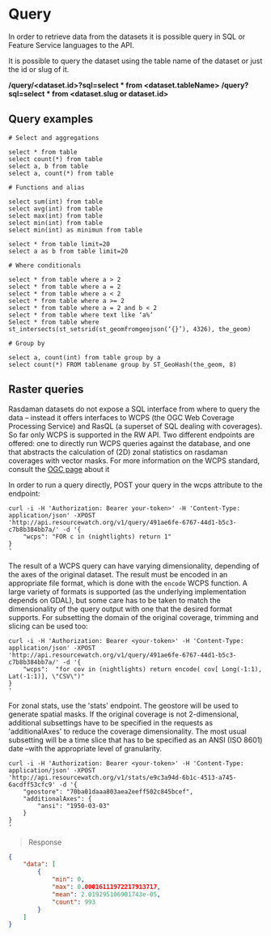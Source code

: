 # Query

In order to retrieve data from the datasets it is possible query in SQL or Feature Service languages to the API.

It is possible to query the dataset using the table name of the dataset or just the id or slug of it.

**/query/<dataset.id>?sql=select * from <dataset.tableName>**
**/query?sql=select * from <dataset.slug or dataset.id>**

## Query examples

```
# Select and aggregations

select * from table
select count(*) from table
select a, b from table
select a, count(*) from table

# Functions and alias

select sum(int) from table
select avg(int) from table
select max(int) from table
select min(int) from table
select min(int) as minimun from table

select * from table limit=20
select a as b from table limit=20

# Where conditionals

select * from table where a > 2
select * from table where a = 2
select * from table where a < 2
select * from table where a >= 2
select * from table where a = 2 and b < 2
select * from table where text like ‘a%’
Select * from table where st_intersects(st_setsrid(st_geomfromgeojson(‘{}’), 4326), the_geom)

# Group by

select a, count(int) from table group by a
select count(*) FROM tablename group by ST_GeoHash(the_geom, 8)

```

## Raster queries

Rasdaman datasets do not expose a SQL interface from where to query the data – instead it offers interfaces to WCPS (the OGC Web Coverage Processing Service) and RasQL (a superset of SQL dealing with coverages). So far only WCPS is supported in the RW API. Two different endpoints are offered: one to directly run WCPS queries against the database, and one that abstracts the calculation of (2D) zonal statistics on rasdaman coverages with vector masks. For more information on the WCPS standard, consult the [OGC page](http://www.opengeospatial.org/standards/wcp) about it

In order to run a query directly, POST your query in the wcps attribute to the endpoint:

```shell
curl -i -H 'Authorization: Bearer your-token>' -H 'Content-Type: application/json' -XPOST 'http://api.resourcewatch.org/v1/query/491ae6fe-6767-44d1-b5c3-c7b8b384bb7a/' -d '{
	"wcps": "FOR c in (nightlights) return 1"
}
'
```

The result of a WCPS query can have varying dimensionality, depending of the axes of the original dataset. The result must be encoded in an appropriate file format, which is done with the `encode` WCPS function. A large variety of formats is supported (as the underlying implementation depends on GDAL), but some care has to be taken to match the dimensionality of the query output with one that the desired format supports. For subsetting the domain of the original coverage, trimming and slicing can be used too:

```
curl -i -H 'Authorization: Bearer <your-token>' -H 'Content-Type: application/json' -XPOST 'http://api.resourcewatch.org/v1/query/491ae6fe-6767-44d1-b5c3-c7b8b384bb7a/' -d '{
	"wcps":  "for cov in (nightlights) return encode( cov[ Long(-1:1), Lat(-1:1)], \"CSV\")"
}
'
```

For zonal stats, use the 'stats' endpoint. The geostore will be used to generate spatial masks. If the original coverage is not 2-dimensional, additional subsettings have to be specified in the requests as 'additionalAxes' to reduce the coverage dimensionality. The most usual subsetting will be a time slice that has to be specified as an ANSI (ISO 8601) date –with the appropriate level of granularity.

```shell
curl -i -H 'Authorization: Bearer <your-token>' -H 'Content-Type: application/json' -XPOST 'http://api.resourcewatch.org/v1/stats/e9c3a94d-6b1c-4513-a745-6acdff53cfc9' -d '{
	"geostore": "70ba01daaa803aea2eeff502c845bcef",
	"additionalAxes": {
		"ansi": "1950-03-03"
	}
}
'
```
> Response

```json
{
    "data": [
        {
            "min": 0,
            "max": 0.00016111972217913717,
            "mean": 2.019295106901743e-05,
            "count": 993
        }
    ]
}
```
